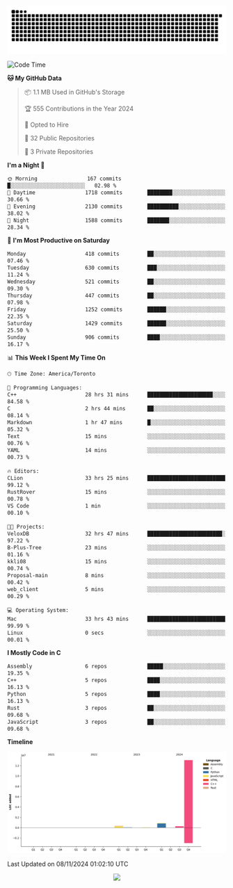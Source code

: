 <picture>
  <source media="(prefers-color-scheme: dark)" srcset="https://raw.githubusercontent.com/kkli08/kkli08/output/github-contribution-grid-snake-dark.svg">
  <source media="(prefers-color-scheme: light)" srcset="https://raw.githubusercontent.com/kkli08/kkli08/output/github-contribution-grid-snake.svg">
  <img alt="github contribution grid snake animation" src="https://raw.githubusercontent.com/kkli08/kkli08/output/github-contribution-grid-snake.svg">
</picture>


<!--START_SECTION:waka-->
![Code Time](http://img.shields.io/badge/Code%20Time-82%20hrs%2036%20mins-blue)

**🐱 My GitHub Data** 

> 📦 1.1 MB Used in GitHub's Storage 
 > 
> 🏆 555 Contributions in the Year 2024
 > 
> 💼 Opted to Hire
 > 
> 📜 32 Public Repositories 
 > 
> 🔑 3 Private Repositories 
 > 
**I'm a Night 🦉** 

```text
🌞 Morning                167 commits         █░░░░░░░░░░░░░░░░░░░░░░░░   02.98 % 
🌆 Daytime                1718 commits        ████████░░░░░░░░░░░░░░░░░   30.66 % 
🌃 Evening                2130 commits        ██████████░░░░░░░░░░░░░░░   38.02 % 
🌙 Night                  1588 commits        ███████░░░░░░░░░░░░░░░░░░   28.34 % 
```
📅 **I'm Most Productive on Saturday** 

```text
Monday                   418 commits         ██░░░░░░░░░░░░░░░░░░░░░░░   07.46 % 
Tuesday                  630 commits         ███░░░░░░░░░░░░░░░░░░░░░░   11.24 % 
Wednesday                521 commits         ██░░░░░░░░░░░░░░░░░░░░░░░   09.30 % 
Thursday                 447 commits         ██░░░░░░░░░░░░░░░░░░░░░░░   07.98 % 
Friday                   1252 commits        ██████░░░░░░░░░░░░░░░░░░░   22.35 % 
Saturday                 1429 commits        ██████░░░░░░░░░░░░░░░░░░░   25.50 % 
Sunday                   906 commits         ████░░░░░░░░░░░░░░░░░░░░░   16.17 % 
```


📊 **This Week I Spent My Time On** 

```text
🕑︎ Time Zone: America/Toronto

💬 Programming Languages: 
C++                      28 hrs 31 mins      █████████████████████░░░░   84.58 % 
C                        2 hrs 44 mins       ██░░░░░░░░░░░░░░░░░░░░░░░   08.14 % 
Markdown                 1 hr 47 mins        █░░░░░░░░░░░░░░░░░░░░░░░░   05.32 % 
Text                     15 mins             ░░░░░░░░░░░░░░░░░░░░░░░░░   00.76 % 
YAML                     14 mins             ░░░░░░░░░░░░░░░░░░░░░░░░░   00.73 % 

🔥 Editors: 
CLion                    33 hrs 25 mins      █████████████████████████   99.12 % 
RustRover                15 mins             ░░░░░░░░░░░░░░░░░░░░░░░░░   00.78 % 
VS Code                  1 min               ░░░░░░░░░░░░░░░░░░░░░░░░░   00.10 % 

🐱‍💻 Projects: 
VeloxDB                  32 hrs 47 mins      ████████████████████████░   97.22 % 
B-Plus-Tree              23 mins             ░░░░░░░░░░░░░░░░░░░░░░░░░   01.16 % 
kkli08                   15 mins             ░░░░░░░░░░░░░░░░░░░░░░░░░   00.74 % 
Proposal-main            8 mins              ░░░░░░░░░░░░░░░░░░░░░░░░░   00.42 % 
web_client               5 mins              ░░░░░░░░░░░░░░░░░░░░░░░░░   00.29 % 

💻 Operating System: 
Mac                      33 hrs 43 mins      █████████████████████████   99.99 % 
Linux                    0 secs              ░░░░░░░░░░░░░░░░░░░░░░░░░   00.01 % 
```

**I Mostly Code in C** 

```text
Assembly                 6 repos             █████░░░░░░░░░░░░░░░░░░░░   19.35 % 
C++                      5 repos             ████░░░░░░░░░░░░░░░░░░░░░   16.13 % 
Python                   5 repos             ████░░░░░░░░░░░░░░░░░░░░░   16.13 % 
Rust                     3 repos             ██░░░░░░░░░░░░░░░░░░░░░░░   09.68 % 
JavaScript               3 repos             ██░░░░░░░░░░░░░░░░░░░░░░░   09.68 % 
```



**Timeline**

![Lines of Code chart](https://raw.githubusercontent.com/kkli08/kkli08/main/assets/bar_graph.png)


 Last Updated on 08/11/2024 01:02:10 UTC
<!--END_SECTION:waka-->


<div align="center">
    <img  src="https://github-readme-streak-stats.herokuapp.com/?user=kkli08&theme=cobalt" />
</div>

<br/>
<br/>
<br/>
